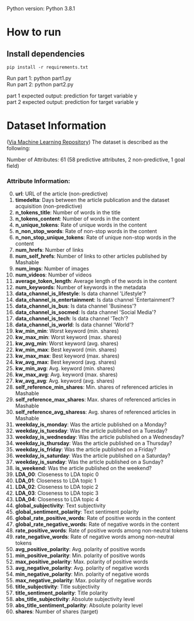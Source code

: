 Python version: Python 3.8.1

# How to run
## Install dependencies
`pip install -r requirements.txt`

Run part 1: python part1.py\
Run part 2: python part2.py

part 1 expected output: prediction for target variable y\
part 2 expected output: prediction for target variable y

# Dataset Information
([Via Machine Learning Repository](https://archive.ics.uci.edu/ml/datasets/online+news+popularity)) 
The dataset is described as the following: 

Number of Attributes: 61 (58 predictive attributes, 2 non-predictive, 1 goal field)

### Attribute Information:
0. **url**: URL of the article (non-predictive)
1. **timedelta**: Days between the article publication and the dataset acquisition (non-predictive)
2. **n_tokens_title**: Number of words in the title
3. **n_tokens_content**: Number of words in the content
4. **n_unique_tokens**: Rate of unique words in the content
5. **n_non_stop_words**: Rate of non-stop words in the content
6. **n_non_stop_unique_tokens**: Rate of unique non-stop words in the content
7. **num_hrefs**: Number of links
8. **num_self_hrefs**: Number of links to other articles published by Mashable
9. **num_imgs**: Number of images
10. **num_videos**: Number of videos
11. **average_token_length**: Average length of the words in the content
12. **num_keywords**: Number of keywords in the metadata
13. **data_channel_is_lifestyle**: Is data channel 'Lifestyle'?
14. **data_channel_is_entertainment**: Is data channel 'Entertainment'?
15. **data_channel_is_bus**: Is data channel 'Business'?
16. **data_channel_is_socmed**: Is data channel 'Social Media'?
17. **data_channel_is_tech**: Is data channel 'Tech'?
18. **data_channel_is_world**: Is data channel 'World'?
19. **kw_min_min**: Worst keyword (min. shares)
20. **kw_max_min**: Worst keyword (max. shares)
21. **kw_avg_min**: Worst keyword (avg. shares)
22. **kw_min_max**: Best keyword (min. shares)
23. **kw_max_max**: Best keyword (max. shares)
24. **kw_avg_max**: Best keyword (avg. shares)
25. **kw_min_avg**: Avg. keyword (min. shares)
26. **kw_max_avg**: Avg. keyword (max. shares)
27. **kw_avg_avg**: Avg. keyword (avg. shares)
28. **self_reference_min_shares**: Min. shares of referenced articles in Mashable
29. **self_reference_max_shares**: Max. shares of referenced articles in Mashable
30. **self_reference_avg_sharess**: Avg. shares of referenced articles in Mashable
31. **weekday_is_monday**: Was the article published on a Monday?
32. **weekday_is_tuesday**: Was the article published on a Tuesday?
33. **weekday_is_wednesday**: Was the article published on a Wednesday?
34. **weekday_is_thursday**: Was the article published on a Thursday?
35. **weekday_is_friday**: Was the article published on a Friday?
36. **weekday_is_saturday**: Was the article published on a Saturday?
37. **weekday_is_sunday**: Was the article published on a Sunday?
38. **is_weekend**: Was the article published on the weekend?
39. **LDA_00**: Closeness to LDA topic 0
40. **LDA_01**: Closeness to LDA topic 1
41. **LDA_02**: Closeness to LDA topic 2
42. **LDA_03**: Closeness to LDA topic 3
43. **LDA_04**: Closeness to LDA topic 4
44. **global_subjectivity**: Text subjectivity
45. **global_sentiment_polarity**: Text sentiment polarity
46. **global_rate_positive_words**: Rate of positive words in the content
47. **global_rate_negative_words**: Rate of negative words in the content
48. **rate_positive_words**: Rate of positive words among non-neutral tokens
49. **rate_negative_words**: Rate of negative words among non-neutral tokens
50. **avg_positive_polarity**: Avg. polarity of positive words
51. **min_positive_polarity**: Min. polarity of positive words
52. **max_positive_polarity**: Max. polarity of positive words
53. **avg_negative_polarity**: Avg. polarity of negative words
54. **min_negative_polarity**: Min. polarity of negative words
55. **max_negative_polarity**: Max. polarity of negative words
56. **title_subjectivity**: Title subjectivity
57. **title_sentiment_polarity**: Title polarity
58. **abs_title_subjectivity**: Absolute subjectivity level
59. **abs_title_sentiment_polarity**: Absolute polarity level
60. **shares**: Number of shares (target)
